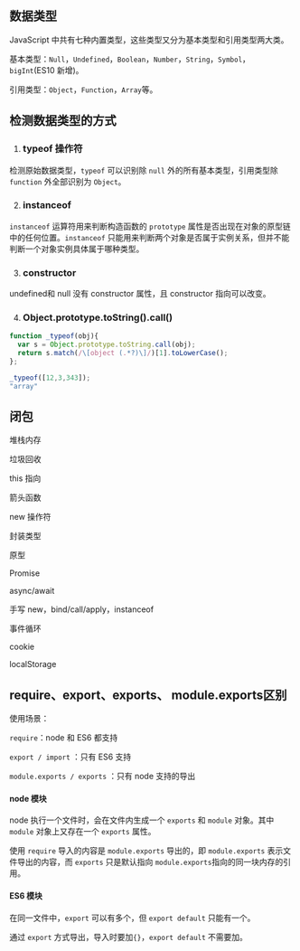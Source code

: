 ## 数据类型

JavaScript 中共有七种内置类型，这些类型又分为基本类型和引用类型两大类。

基本类型：`Null`，`Undefined`，`Boolean`，`Number`，`String`，`Symbol`，`bigInt`(ES10 新增)。

引用类型：`Object`，`Function`，`Array`等。

## 检测数据类型的方式

1. ### typeof 操作符

检测原始数据类型，`typeof` 可以识别除 `null` 外的所有基本类型，引用类型除 `function` 外全部识别为 `Object`。

2. ### instanceof

`instanceof` 运算符用来判断构造函数的 `prototype` 属性是否出现在对象的原型链中的任何位置。`instanceof` 只能用来判断两个对象是否属于实例关系，但并不能判断一个对象实例具体属于哪种类型。

3. ### constructor

undefined和 null 没有 constructor 属性，且 constructor 指向可以改变。

4. ### Object.prototype.toString().call()



```javascript
function _typeof(obj){
  var s = Object.prototype.toString.call(obj);
  return s.match(/\[object (.*?)\]/)[1].toLowerCase();
};

_typeof([12,3,343]);
"array"
```



## 闭包

堆栈内存

垃圾回收

this 指向

箭头函数

new 操作符

封装类型

原型

Promise

async/await

手写 new，bind/call/apply，instanceof

事件循环

cookie

localStorage











































## require、export、exports、 module.exports区别

使用场景：

`require`：node 和 ES6 都支持

`export / import` ：只有 ES6 支持

`module.exports / exports` ：只有 node 支持的导出

#### node 模块

node 执行一个文件时，会在文件内生成一个 `exports` 和 `module` 对象。其中 `module` 对象上又存在一个 `exports` 属性。

使用 `require` 导入的内容是 `module.exports` 导出的，即 `module.exports` 表示文件导出的内容，而 `exports` 只是默认指向 `module.exports`指向的同一块内存的引用。

#### ES6 模块

在同一文件中，`export` 可以有多个，但 `export default` 只能有一个。

通过 `export` 方式导出，导入时要加`{}`，`export default` 不需要加。
